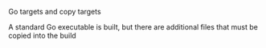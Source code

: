 Go targets and copy targets

A standard Go executable is built, but there are additional
files that must be copied into the build
